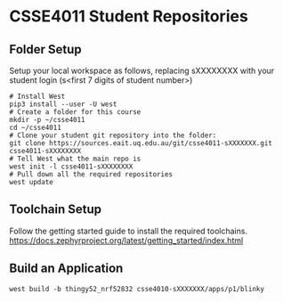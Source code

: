 # CSSE4011 Student Repositories

## Folder Setup

Setup your local workspace as follows, replacing sXXXXXXXX with your student login (s<first 7 digits of student number>)
```
# Install West
pip3 install --user -U west
# Create a folder for this course
mkdir -p ~/csse4011
cd ~/csse4011
# Clone your student git repository into the folder:
git clone https://sources.eait.uq.edu.au/git/csse4011-sXXXXXXX.git csse4011-sXXXXXXXX
# Tell West what the main repo is
west init -l csse4011-sXXXXXXXX
# Pull down all the required repositories
west update
```

## Toolchain Setup

Follow the getting started guide to install the required toolchains.
https://docs.zephyrproject.org/latest/getting_started/index.html


## Build an Application

```
west build -b thingy52_nrf52832 csse4010-sXXXXXXX/apps/p1/blinky
```
